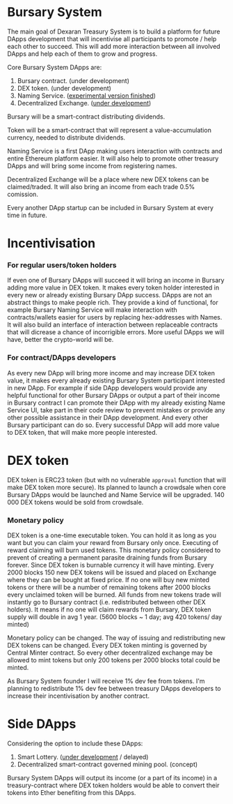 # Bursary System

The main goal of Dexaran Treasury System is to build a platform for future DApps development that will incentivise all participants to promote / help each other to succeed. This will add more interaction between all involved DApps and help each of them to grow and progress.

Core Bursary System DApps are:
1. Bursary contract. (under development)
2. DEX token. (under development) 
3. Naming Service. ([experimental version finished](https://github.com/Dexaran/DNS))
4. Decentralized Exchange. ([under development](https://github.com/Dexaran/DecentralizedEXchange))

Bursary will be a smart-contract distributing dividends.

Token will be a smart-contract that will represent a value-accumulation currency, needed to distribute dividends.

Naming Service is a first DApp making users interaction with contracts and entire Ethereum platform easier. It will also help to promote other treasury DApps and will bring some income from registering names.

Decentralized Exchange will be a place where new DEX tokens can be claimed/traded. It will also bring an income from each trade 0.5% comission.

Every another DApp startup can be included in Bursary System at every time in future.

# Incentivisation

### For regular users/token holders
If even one of Bursary DApps will succeed it will bring an income in Bursary adding more value in DEX token. It makes every token holder interested in every new or already existing Bursary DApp success. DApps are not an abstract things to make people rich. They provide a kind of functional, for example Bursary Naming Service will make interaction with contracts/wallets easier for users by replacing hex-addresses with Names. It will also build an interface of interaction between replaceable contracts that will dicrease a chance of incorrigible errors. More useful DApps we will have, better the crypto-world will be.


### For contract/DApps developers
As every new DApp will bring more income and may increase DEX token value, it makes every already existing Bursary System participant interested in new DApp. For example if side DApp developers would provide any helpful functional for other Bursary DApps or output a part of their income in Bursary contract I can promote their DApp with my already existing Name Service UI, take part in their code review to prevent mistakes or provide any other possible assistance in their DApp development. And every other Bursary participant can do so.
Every successful DApp will add more value to DEX token, that will make more people interested.

# DEX token
DEX token is ERC23 token (but with no vulnerable `approval` function that will make DEX token more secure).
Its planned to launch a crowdsale when core Bursary DApps would be launched and Name Service will be upgraded.
140 000 DEX tokens would be sold from crowdsale.

### Monetary policy
DEX token is a one-time executable token. You can hold it as long as you want but you can claim your reward from Bursary only once. Executing of reward claiming will burn used tokens. This monetary policy considered to prevent of creating a permanent parasite draining funds from Bursary forever.
Since DEX token is burnable currency it will have minting. Every 2000 blocks 150 new DEX tokens will be issued and placed on Exchange where they can be bought at fixed price. If no one will buy new minted tokens or there will be a number of remaining tokens after 2000 blocks every unclaimed token will be burned. All funds from new tokens trade will instantly go to Bursary contract (i.e. redistributed between other DEX holders). It means if no one will claim rewards from Bursary, DEX token supply will double in avg 1 year. 
(5600 blocks ~ 1 day; avg 420 tokens/ day minted)

Monetary policy can be changed. The way of issuing and redistributing new DEX tokens can be changed.
Every DEX token minting is governed by Central Minter contract. So every other decentralized exchange may be allowed to mint tokens but only 200 tokens per 2000 blocks total could be minted.

As Bursary System founder I will receive 1% dev fee from tokens. I'm planning to redistribute 1% dev fee between treasury DApps developers to increase their incentivisation by another contract.

# Side DApps

Considering the option to include these DApps:
1. Smart Lottery. ([under development](https://github.com/Dexaran/Smart-Lottery) / delayed)
3. Decentralized smart-contract governed mining pool. (concept)

Bursary System DApps will output its income (or a part of its income) in a treasury-contract where DEX token holders would be able to convert their tokens into Ether benefiting from this DApps.

